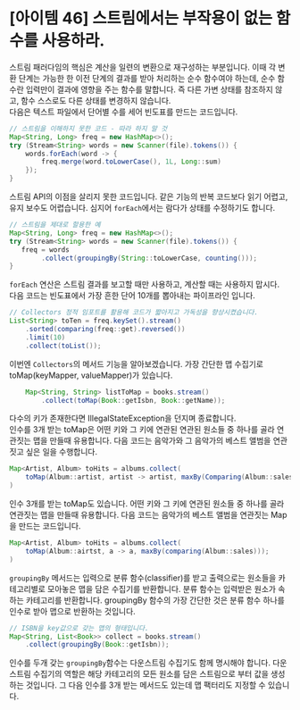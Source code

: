 # [아이템 46] 스트림에서는 부작용이 없는 함수를 사용하라.

스트림 패러다임의 핵심은 계산을 일련의 변환으로 재구성하는 부분입니다. 이때 각 변환 단계는 가능한 한 이전 단계의 결과를 받아 처리하는 순수 함수여야 하는데, 순수 함수란 입력만이 결과에 영향을 주는 함수를 말합니다. 즉 다른 가변 상태를 참조하지 않고, 함수 스스로도 다른 상태를 변경하지 않습니다.</br>
다음은 텍스트 파일에서 단어별 수를 세어 빈도표를 만드는 코드입니다.

``` java
// 스트림을 이해하지 못한 코드 - 따라 하지 말 것
Map<String, Long> freq = new HashMap<>();
try (Stream<String> words = new Scanner(file).tokens()) {
    words.forEach(word -> {
        freq.merge(word.toLowerCase(), 1L, Long::sum)
    });
}
```
스트림 API의 이점을 살리지 못한 코드입니다. 같은 기능의 반복 코드보다 읽기 어렵고, 유지 보수도 어렵습니다. 심지어 `forEach`에서는 람다가 상태를 수정하기도 합니다.

``` java
// 스트림을 제대로 할용한 예
Map<String, Long> freq = new HashMap<>();
try (Stream<String> words = new Scanner(file).tokens()) {
   freq = words
        .collect(groupingBy(String::toLowerCase, counting()));
}
```
`forEach` 연산은 스트림 결과를 보고할 때만 사용하고, 계산할 때는 사용하지 맙시다.
</br>
다음 코드는 빈도표에서 가장 흔한 단어 10개를 뽑아내는 파이프라인 입니다.

``` java
// Collectors 정적 임포트를 활용해 코드가 짧아지고 가독성을 향상시켰습니다.
List<String> toTen = freq.keySet().stream()
    .sorted(comparing(freq::get).reversed())
    .limit(10)
    .collect(toList());
```
이번엔 `Collectors`의 메서드 기능을 알아보겠습니다. 가장 간단한 맵 수집기로 toMap(keyMapper, valueMapper)가 있습니다.

``` java
    Map<String, String> listToMap = books.stream()
        .collect(toMap(Book::getIsbn, Book::getName));
```
다수의 키가 존재한다면 IllegalStateException을 던지며 종료합니다.</br>
인수를 3개 받는 toMap은 어떤 키와 그 키에 연관된 연관된 원소들 중 하나를 골라 연관짓는 맵을 만들때 유용합니다. 다음 코드는 음악가와 그 음악가의 베스트 앨범을 연관짓고 싶은 일을 수행합니다.

``` java
Map<Artist, Album> toHits = albums.collect(
    toMap(Album::artist, artist -> artist, maxBy(Comparing(Album::sales)));
)
```

인수 3개를 받는 toMap도 있습니다. 어떤 키와 그 키에 연관된 원소들 중 하나를 골라 연관짓는 맵을 만들때 유용합니다. 다음 코드는 음악가의 베스트 앨범을 연관짓는 Map을 만드는 코드입니다.

``` java
Map<Artist, Album> toHits = albums.collect(
    toMap(Album::airtst, a -> a, maxBy(comparing(Album::sales)));
)
```

`groupingBy` 메서드는 입력으로 분류 함수(classifier)를 받고 출력으로는 원소들을 카테고리별로 모아놓은 맵을 담은 수집기를 반환합니다. 분류 함수는 입력받은 원소가 속하는 카테고리를 반환합니다. groupingBy 함수의 가장 간단한 것은 분류 함수 하나를 인수로 받아 맵으로 반환하는 것입니다.
``` java
// ISBN을 key값으로 갖는 맵의 형태입니다.
Map<String, List<Book>> collect = books.stream()
    .collect(groupingBy(Book::getIsbn));
```
인수를 두개 갖는 `groupingBy`함수는 다운스트림 수집기도 함께 명시해야 합니다. 다운 스트림 수집기의 역할은 해당 카테고리의 모든 원소를 담은 스트림으로 부터 값을 생성하는 것입니다. 그 다음 인수를 3개 받는 메서드도 있는데 맵 팩터리도 지정할 수 있습니다.